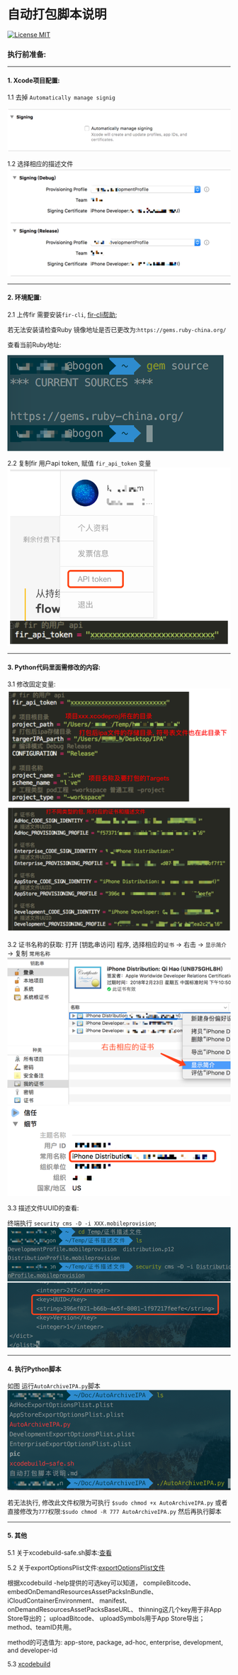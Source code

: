 # 自动打包脚本说明
[![License MIT](https://img.shields.io/badge/license-MIT-green.svg?style=flat)](https://github.com/kingdream123/AutoArchiveIPA/blob/master/LICENSE)&nbsp;
### 执行前准备:
---
#### 1. Xcode项目配置:
1.1 去掉 `Automatically manage signig`

![](https://github.com/kingdream123/AutoArchiveIPA/blob/master/AutoArchiveIPA/pic/1.png)

1.2 选择相应的描述文件 
![](https://github.com/kingdream123/AutoArchiveIPA/blob/master/AutoArchiveIPA/pic/2.png)

---
#### 2. 环境配置:
2.1 上传fir 需要安装`fir-cli`, [fir-cli帮助](https://github.com/FIRHQ/fir-cli/blob/master/doc/install.md);

若无法安装请检查Ruby 镜像地址是否已更改为:`https://gems.ruby-china.org/` 

查看当前Ruby地址:

![](https://github.com/kingdream123/AutoArchiveIPA/blob/master/AutoArchiveIPA/pic/4.png)

2.2 复制fir 用户api token, 赋值 `fir_api_token` 变量 
![](https://github.com/kingdream123/AutoArchiveIPA/blob/master/AutoArchiveIPA/pic/3.png)

---
#### 3. Python代码里面需修改的内容:
3.1 修改固定变量:
![](https://github.com/kingdream123/AutoArchiveIPA/blob/master/AutoArchiveIPA/pic/5.png)
![](https://github.com/kingdream123/AutoArchiveIPA/blob/master/AutoArchiveIPA/pic/6.png)

3.2 证书名称的获取: 打开 [钥匙串访问] 程序, 选择相应的`证书` -> 右击 -> `显示简介` -> 复制 `常用名称`
![](https://github.com/kingdream123/AutoArchiveIPA/blob/master/AutoArchiveIPA/pic/7.png) 
![](https://github.com/kingdream123/AutoArchiveIPA/blob/master/AutoArchiveIPA/pic/8.png)

3.3 描述文件UUID的查看: 

终端执行 `security cms -D -i XXX.mobileprovision`; 
![](https://github.com/kingdream123/AutoArchiveIPA/blob/master/AutoArchiveIPA/pic/9.png)
![](https://github.com/kingdream123/AutoArchiveIPA/blob/master/AutoArchiveIPA/pic/10.png)

---
#### 4. 执行Python脚本
如图 运行`AutoArchiveIPA.py`脚本
![](https://github.com/kingdream123/AutoArchiveIPA/blob/master/AutoArchiveIPA/pic/11.png)

若无法执行, 修改此文件权限为可执行 `$sudo chmod +x AutoArchiveIPA.py`
或者 直接修改为`777`权限:`$sudo chmod -R 777 AutoArchiveIPA.py`
然后再执行脚本

---
#### 5. 其他
5.1 关于xcodebuild-safe.sh脚本:[查看](https://stackoverflow.com/questions/33041109/xcodebuild-no-applicable-devices-found-when-exporting-archive)

5.2 关于exportOptionsPlist文件:[exportOptionsPlist文件](https://developer.apple.com/library/content/technotes/tn2339/_index.html)

根据xcodebuild -help提供的可选key可以知道，
compileBitcode、
embedOnDemandResourcesAssetPacksInBundle、
iCloudContainerEnvironment、
manifest、
onDemandResourcesAssetPacksBaseURL、
thinning这几个key用于非App Store导出的；
uploadBitcode、
uploadSymbols用于App Store导出；
method、teamID共用。

method的可选值为:
app-store, package, ad-hoc, enterprise, development, and developer-id

5.3 [xcodebuild](https://developer.apple.com/legacy/library/documentation/Darwin/Reference/ManPages/man1/xcodebuild.1.html)



